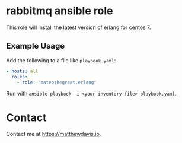 # rabbitmq ansible role

This role will install the latest version of erlang
for centos 7.

## Example Usage

Add the following to a file like `playbook.yaml`:

```yaml
- hosts: all
  roles:
    - role: "mateothegreat.erlang"
```

Run with `ansible-playbook -i <your inventory file> playbook.yaml`.

# Contact
Contact me at https://matthewdavis.io.
